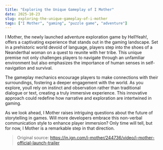 ```yaml
---
title: "Exploring the Unique Gameplay of I Mother"
date: 2025-10-23
slug: exploring-the-unique-gameplay-of-i-mother
tags: ["I Mother", "gaming", "puzzle game", "adventure"]
---
```


I Mother, the newly launched adventure exploration game by HellYeah!, offers a captivating experience that stands out in the gaming landscape. Set in a prehistoric world devoid of language, players step into the shoes of a Neanderthal woman on a quest to reunite with her tribe. This unique premise not only challenges players to navigate through an unfamiliar environment but also emphasizes the importance of human senses in self-navigation and survival.

The gameplay mechanics encourage players to make connections with their surroundings, fostering a deeper engagement with the world. As you explore, youll rely on instinct and observation rather than traditional dialogue or text, creating a truly immersive experience. This innovative approach could redefine how narrative and exploration are intertwined in gaming.

As we look ahead, I Mother raises intriguing questions about the future of storytelling in games. Will more developers embrace this non-verbal communication style to enhance player immersion? Only time will tell, but for now, I Mother is a remarkable step in that direction.
> Original source: https://in.ign.com/i-mother/244736/video/i-mother-official-launch-trailer